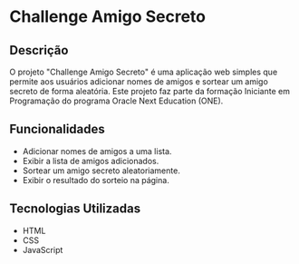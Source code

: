 # Challenge Amigo Secreto

## Descrição

O projeto "Challenge Amigo Secreto" é uma aplicação web simples que permite aos usuários adicionar nomes de amigos e sortear um amigo secreto de forma aleatória. Este projeto faz parte da formação Iniciante em Programação do programa Oracle Next Education (ONE).

## Funcionalidades

- Adicionar nomes de amigos a uma lista.
- Exibir a lista de amigos adicionados.
- Sortear um amigo secreto aleatoriamente.
- Exibir o resultado do sorteio na página.

## Tecnologias Utilizadas

- HTML
- CSS
- JavaScript
